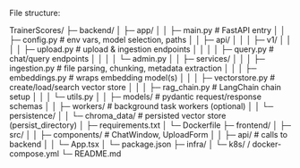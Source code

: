File structure:

TrainerScores/
├─ backend/
│  ├─ app/
│  │  ├─ main.py                 # FastAPI entry
│  │  ├─ config.py               # env vars, model selection, paths
│  │  ├─ api/
│  │  │  ├─ v1/
│  │  │  │  ├─ upload.py         # upload & ingestion endpoints
│  │  │  │  ├─ query.py          # chat/query endpoints
│  │  │  │  └─ admin.py
│  │  ├─ services/
│  │  │  ├─ ingestion.py         # file parsing, chunking, metadata extraction
│  │  │  ├─ embeddings.py        # wraps embedding model(s)
│  │  │  ├─ vectorstore.py       # create/load/search vector store
│  │  │  ├─ rag_chain.py         # LangChain chain setup
│  │  │  └─ utils.py
│  │  ├─ models/                 # pydantic request/response schemas
│  │  ├─ workers/                # background task workers (optional)
│  │  └─ persistence/
│  │     └─ chroma_data/         # persisted vector store (persist_directory)
│  ├─ requirements.txt
│  └─ Dockerfile
├─ frontend/
│  ├─ src/
│  │  ├─ components/             # ChatWindow, UploadForm
│  │  ├─ api/                    # calls to backend
│  │  └─ App.tsx
│  └─ package.json
├─ infra/
│  └─ k8s/ / docker-compose.yml
└─ README.md
